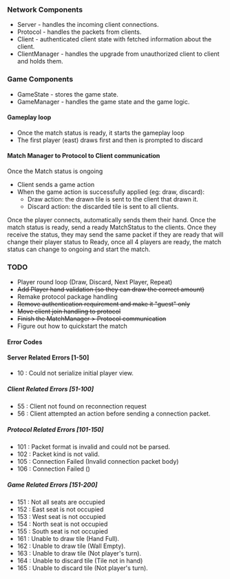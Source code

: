 ### Network Components
- Server - handles the incoming client connections.
- Protocol - handles the packets from clients.
- Client - authenticated client state with fetched information about the client.
- ClientManager - handles the upgrade from unauthorized client to client and holds them.

### Game Components
- GameState - stores the game state.
- GameManager - handles the game state and the game logic.

#### Gameplay loop
- Once the match status is ready, it starts the gameplay loop
- The first player (east) draws first and then is prompted to discard

#### Match Manager to Protocol to Client communication
Once the Match status is ongoing
- Client sends a game action
- When the game action is successfully applied (eg: draw, discard):
  - Draw action: the drawn tile is sent to the client that drawn it.
  - Discard action: the discarded tile is sent to all clients.

Once the player connects, automatically sends them their hand.
Once the match status is ready, send a ready MatchStatus to the clients.
Once they receive the status, they may send the same packet if they are ready
that will change their player status to Ready, once all 4 players are ready,
the match status can change to ongoing and start the match.


### TODO
- Player round loop (Draw, Discard, Next Player, Repeat)
- ~~Add Player hand validation (so they can draw the correct amount)~~ 
- Remake protocol package handling
- ~~Remove authentication requirement and make it "guest" only~~
- ~~Move client join handling to protocol~~
- ~~Finish the MatchManager > Protocol communication~~
- Figure out how to quickstart the match

#### Error Codes

#### Server Related Errors [1-50]
- 10 : Could not serialize initial player view.

##### Client Related Errors [51-100]
- 55 : Client not found on reconnection request
- 56 : Client attempted an action before sending a connection packet.

##### Protocol Related Errors [101-150]
- 101 : Packet format is invalid and could not be parsed.
- 102 : Packet kind is not valid.
- 105 : Connection Failed (Invalid connection packet body)
- 106 : Connection Failed ()

##### Game Related Errors [151-200]
- 151 : Not all seats are occupied
- 152 : East seat is not occupied
- 153 : West seat is not occupied
- 154 : North seat is not occupied
- 155 : South seat is not occupied
- 161 : Unable to draw tile (Hand Full).
- 162 : Unable to draw tile (Wall Empty).
- 163 : Unable to draw tile (Not player's turn).
- 164 : Unable to discard tile (Tile not in hand)
- 165 : Unable to discard tile (Not player's turn).
